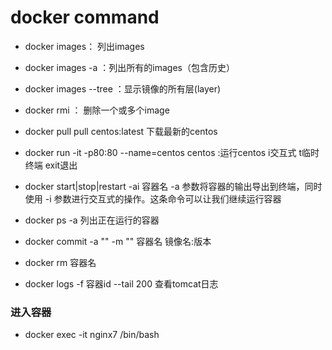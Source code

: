 docker command
===
* docker images： 列出images
* docker images -a ：列出所有的images（包含历史）
* docker images --tree ：显示镜像的所有层(layer)
* docker rmi  <image ID>： 删除一个或多个image

* docker pull pull centos:latest 下载最新的centos

* docker run -it -p80:80 --name=centos centos	:运行centos i交互式 t临时终端	exit退出
* docker start|stop|restart -ai 容器名 
-a 参数将容器的输出导出到终端，同时使用 -i 参数进行交互式的操作。这条命令可以让我们继续运行容器
* docker ps -a 列出正在运行的容器
* docker commit -a "" -m "" 容器名 镜像名:版本
* docker rm 容器名

* docker logs -f 容器id --tail 200 查看tomcat日志

### 进入容器
* docker exec -it nginx7 /bin/bash
